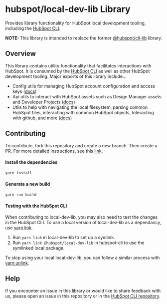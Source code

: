 # hubspot/local-dev-lib Library

Provides library functionality for HubSpot local development tooling, including the [HubSpot CLI](https://github.com/HubSpot/hubspot-cli).

**NOTE:** This library is intended to replace the former [@hubspot/cli-lib](https://github.com/HubSpot/cli-lib) library.

## Overview

This library contains utility functionality that facilitates interactions with HubSpot. It is consumed by the [HubSpot CLI](https://github.com/HubSpot/hubspot-cli) as well as other HubSpot development tooling. Major exports of this library include...

- Config utils for managing HubSpot account configuration and access keys ([docs](./config/README.md))
- Api utils to interact with HubSpot assets such as Design Manager assets and Developer Projects ([docs](./api/README.md))
- Utils to help with navigating the local filesystem, parsing common HubSpot files, interacting with common HubSpot objects, Interacting with github, and more  ([docs](./lib/README.md))

## Contributing

To contribute, fork this repository and create a new branch. Then create a PR. For more detailed instructions, see this [link](https://www.dataschool.io/how-to-contribute-on-github/).

#### Install the dependencies

```bash
yarn install
```

#### Generate a new build

```bash
yarn run build
```

#### Testing with the HubSpot CLI

When contributing to local-dev-lib, you may also need to test the changes in the HubSpot CLI. To use a local version of local-dev-lib as a dependancy, use [yarn link](https://classic.yarnpkg.com/lang/en/docs/cli/link/).

1. Run `yarn link` in local-dev-lib to set up a symlink.
2. Run `yarn link @hubspot/local-dev-lib` in hubspot-cli to use the symlinked local package.

To stop using your local local-dev-lib, you can follow a similar process with [yarn unlink](https://classic.yarnpkg.com/en/docs/cli/unlink).

## Help

If you encounter an issue in this library or would like to share feedback with us, please open an issue in this repository or in the [HubSpot CLI repository](https://github.com/HubSpot/hubspot-cli/issues).
